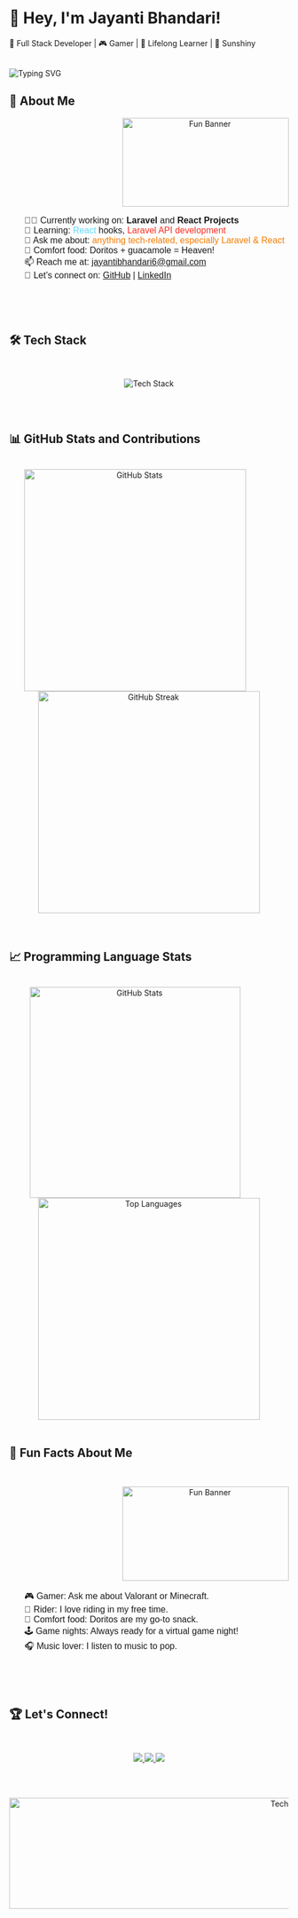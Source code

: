 # 👋 Hey, I'm Jayanti Bhandari!
🚀 Full Stack Developer | 🎮 Gamer | 🌱 Lifelong Learner | 🌟 Sunshiny
<br>
<br>

<!-- Animated Typing Text -->
<p>
  <img src="https://readme-typing-svg.demolab.com?font=Fira+Code&size=30&duration=4000&pause=1000&color=FF6347&center=true&width=1000&lines=Welcome+to+my+GitHub!;I+love+coding+and+building+projects;Let's+connect+and+create+something+awesome!" alt="Typing SVG" />
</p>


## 🌟 **About Me**
<p align="center">
  <img src="https://i.giphy.com/media/v1.Y2lkPTc5MGI3NjExYjN6Nmp2cHlqZ3l5YXZ1OXRuMjc4a2p0NjV0cWpoMG1sM2ppZGI0eCZlcD12MV9pbnRlcm5hbF9naWZfYnlfaWQmY3Q9Zw/2PWBLDJ2KtB1X6o9vY/giphy.gif" alt="Fun Banner" height='160' width="300" align="right" />
  
 <ul style="display:inline-block; text-align:left; list-style-type: none; font-family: Arial, sans-serif; font-size: 16px;">
    <li>👨‍💻 Currently working on: <span style="font-weight: bold;">Laravel</span> and <span style="font-weight: bold;">React Projects</span> </li>
    <li>🌱 Learning: <span style="color: #61dafb;">React</span> hooks, <span style="color: #ff2d20;">Laravel API development</span></li>
    <li>💬 Ask me about: <span style="color: #f57c00;">anything tech-related, especially Laravel & React</span></li>
    <li>🍕 Comfort food: Doritos + guacamole = Heaven!</li>
    <li>📫 Reach me at: <a href="mailto:jayantibhandari6@gmail.com">jayantibhandari6@gmail.com</a></li>
    <li>📱 Let’s connect on: 
        <a href="https://github.com/jayantibhandari" target="_blank">GitHub</a> | 
        <a href="https://www.linkedin.com/in/jayantibhandari" target="_blank">LinkedIn</a>
    </li>
</ul>

</p>

<br>
<br>



## 🛠️ **Tech Stack**
<br>

<p align="center">
  <img src="https://skillicons.dev/icons?i=html,css,js,react,python,nodejs,java,github,git,vscode" alt="Tech Stack"/>
</p>

<br>
<br>


## 📊 **GitHub Stats and Contributions**
<br>

<div align="center">
  <!-- GitHub Stats -->
  <img src="https://github-readme-stats.vercel.app/api?username=jayantibhandari&show_icons=true&count_private=true&hide=prs&theme=radical" alt="GitHub Stats" width="400" style="display: inline-block; margin-right: 50px;"/>

  <!-- GitHub Streak -->
  <img src="https://github-readme-streak-stats.herokuapp.com/?user=jayantibhandari&theme=radical&date_format=M%20j%5B%2C%20Y%5D" alt="GitHub Streak" width="400" style="display: inline-block;"/>
</div>


<br>
<br>


## 📈 **Programming Language Stats**
<br>

<div align="center">
  <!-- GitHub Stats -->
  <img src="https://i.giphy.com/media/v1.Y2lkPTc5MGI3NjExbWRycTAxZzAwdnMzcGJ3N3NnOW9mMXN5MnVjZHVyajEyc3I0cW13aiZlcD12MV9pbnRlcm5hbF9naWZfYnlfaWQmY3Q9Zw/RbDKaczqWovIugyJmW/giphy.gif" alt="GitHub Stats" style="display: inline-block; margin-right: 50px;" width="380"/>

  <!-- GitHub Streak -->
  <img src="https://github-readme-stats.vercel.app/api/top-langs/?username=jayantibhandari&layout=compact&theme=radical" alt="Top Languages" style="display: inline-block;" width="400"/>

</div>
<br>

## 💬 **Fun Facts About Me**
<br>
<p align="center">
   <img src="https://i.giphy.com/media/v1.Y2lkPTc5MGI3NjExd3FhdmVnbjh3MmplaGw2MHppdTV5eXkzMWdscnlyNHM1Y3JyYmNsNSZlcD12MV9pbnRlcm5hbF9naWZfYnlfaWQmY3Q9Zw/U3Og3fmqbii6Tyv9Ta/giphy.gif"alt="Fun Banner" height="170" width="300" align="right"/>
  
<ul style="display:inline-block; text-align:left; list-style-type: none; font-family: Arial, sans-serif; font-size: 16px;">
    <li>🎮 Gamer: Ask me about Valorant or Minecraft.</li>
    <li>🚴 Rider: I love riding in my free time.</li>
    <li>🍕 Comfort food: Doritos are my go-to snack.</li>
    <li>🕹️ Game nights: Always ready for a virtual game night!</li>
    <li>🎧 Music lover: I listen to music to pop.</li>
</ul>


</p>

<br>
<br>



## 🏆 **Let's Connect!**
<br>
<p align="center">
  <a href="https://github.com/jayantibhandari">
    <img src="https://img.shields.io/badge/GitHub-%23121011.svg?&style=for-the-badge&logo=github&logoColor=white" />
  </a>
  <a href="https://linkedin.com/in/jayantibhandari">
    <img src="https://img.shields.io/badge/LinkedIn-%230077B5.svg?&style=for-the-badge&logo=linkedin&logoColor=white" />
  </a>
  <a href="mailto:your.jayantibhandari6@example.com">
    <img src="https://img.shields.io/badge/Email-%23121011.svg?&style=for-the-badge&logo=gmail&logoColor=white" />
  </a>
</p>
<br>
<br>

<p align="center">
  <img src="https://i.giphy.com/media/v1.Y2lkPTc5MGI3NjExeGdlbWtjd2t5MGNybmd5MjU0NnQxdjhrdjJmMWF4YWhzNDRsMzBwdiZlcD12MV9pbnRlcm5hbF9naWZfYnlfaWQmY3Q9Zw/l396BoOTIFem9xqQU/giphy.gif" alt="Tech Stack" width="1000" height="200"/>
</p>

